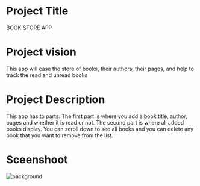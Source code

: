 # Project Title
BOOK STORE APP
# Project vision
This app will ease the store of books, their authors, their pages, and help to track the read and unread books
# Project Description
This app has to parts: The first part is where you add a book title, author, pages and whether it is read or not. The second part is where all added books display. You can scroll down to see all books and you can delete any book that you want to remove from the list.
# Sceenshoot
![background](https://user-images.githubusercontent.com/107040435/173239438-ff9ee163-7c25-46a4-9411-3d9c5cef94f3.PNG)


